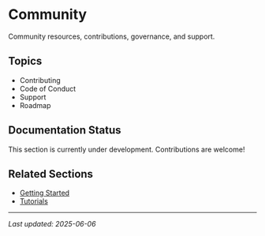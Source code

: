 # Community

Community resources, contributions, governance, and support.

## Topics

- Contributing
- Code of Conduct
- Support
- Roadmap

## Documentation Status

This section is currently under development. Contributions are welcome!

## Related Sections

- [Getting Started](../01-getting-started/README.md)
- [Tutorials](../09-tutorials/README.md)

---

*Last updated: 2025-06-06*
